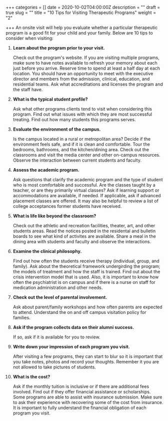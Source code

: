 +++
categories = []
date = 2020-10-02T04:00:00Z
description = ""
draft = true
slug = ""
title = "10 Tips for Visiting Therapeutic Programs"
weight = "2"

+++
An onsite visit will help you evaluate whether a particular therapeutic program is a good fit for your child and your family. Below are 10 tips to consider when visiting:

 1. **Learn about the program prior to your visit.**

    Check out the program's website. If you are visiting multiple programs, make sure to have notes available to refresh your memory about each just before you arrive. Reserve time to spend at least a half day at each location. You should have an opportunity to meet with the executive director and members from the admission, clinical, education, and residential teams. Ask what accreditations and licenses the program and the staff have.
 2. **What is the typical student profile?**

    Ask what other programs clients tend to visit when considering this program. Find out what issues with which they are most successful treating. Find out how many students this programs serves.
 3. **Evaluate the environment of the campus.**

    Is the campus located in a rural or metropolitan area? Decide if the environment feels safe, and if it is clean and comfortable. Tour the bedrooms, bathrooms, and the kitchen/dining area. Check out the classrooms and visit the media center and other on-campus resources. Observe the interaction between current students and faculty.
 4. **Assess the academic program.**

    Ask questions that clarify the academic program and the type of student who is most comfortable and successful. Are the classes taught by a teacher, or are they primarily virtual classes? Ask if learning support or accommodations are available, if needed. If applicable, ask if advanced placement classes are offered. It may also be helpful to review a list of college acceptances former students have received. 
 5. **What is life like beyond the classroom?**

    Check out the athletic and recreation facilities, theater, art, and other students areas. Read the notices posted in the residental and bulletin boards to see what kind of activites are available. Share a meal in the dining area with students and faculty and observe the interactions.
 6. **Examine the clinical philosophy.**

    Find out how often the students receive therapy (individual, group, and family). Ask about the theoretical framework undergirding the program; the models of treatment and how the staff is trained. Find out about the crisis intervention model that is used. Also, it is important to know how often the psychiatrist is on campus and if there is a nurse on staff for medication administration and other needs.
 7. **Check out the level of parental involvement.**

    Ask about parent/family workshops and how often parents are expected to attend. Understand the on and off campus visitation policy for families.
 8. **Ask if the program collects data on their alumni success.**

    If so, ask if it is available for you to review.
 9. **Write down your impression of each program you visit.**

    After visiting a few programs, they can start to blur so it is important that you take notes, photos and record your thoughts. Remember it you are not allowed to take pictures of students.
10. **What is the cost?**

    Ask if the monthly tuition is inclusive or if there are additional fees involved. Find out if they offer financial assistance or scholarships. Some programs are able to assist with insurance submission. Make sure to ask their experience with recovering some of the cost from insurance. It is important to fully understand the financial obligation of each program you visit.